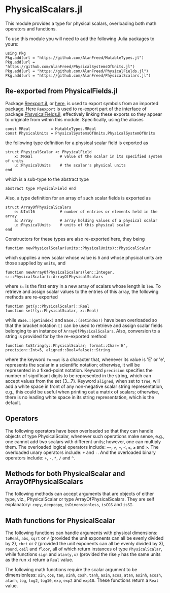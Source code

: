 # PhysicalScalars.jl

This module provides a type for physical scalars, overloading both math operators and functions.

To use this module you will need to add the following Julia packages to yours:

```
using Pkg
Pkg.add(url = "https://github.com/AlanFreed/MutableTypes.jl")
Pkg.add(url = "https://github.com/AlanFreed/PhysicalSystemsOfUnits.jl")
Pkg.add(url = "https://github.com/AlanFreed/PhysicalFields.jl")
Pkg.add(url = "https://github.com/AlanFreed/PhysicalScalars.jl")
```

## Re-exported from PhysicalFields.jl

Package [Reexport.jl](https://github.com/simonster/Reexport.jl), or [here](https://juliapackages.com/p/reexport), is used to export symbols from an imported package. Here `Reexport` is used to re-export part of the interface of package [PhsysicalFields.jl](https://github.com/AlanFreed/PhysicalFields.jl), effectively linking these exports so they appear to originate from within this module. Specifically, using the aliases

```
const MReal         = MutableTypes.MReal
const PhysicalUnits = PhysicalSystemsOfUnits.PhysicalSystemOfUnits
```

the following type definition for a physical scalar field is exported as

```
struct PhysicalScalar <: PhysicalField
    x::MReal            # value of the scalar in its specified system of units
    u::PhysicalUnits    # the scalar's physical units
end
```

which is a sub-type to the abstract type

```
abstract type PhysicalField end
```

Also, a type definition for an array of such scalar fields is exported as

```
struct ArrayOfPhysicalScalars
    e::UInt16           # number of entries or elements held in the array
    a::Array            # array holding values of a physical scalar
    u::PhysicalUnits    # units of this physical scalar
end
```

Constructors for these types are also re-exported here, they being

```
function newPhysicalScalar(units::PhysicalUnits)::PhysicalScalar
```

which supplies a new scalar whose value is `0` and whose physical units are those supplied by `units`, and

```
function newArrayOfPhysicalScalars(len::Integer, s₁::PhysicalScalar)::ArrayOfPhysicalScalars
```

where `s₁` is the first entry in a new array of scalars whose length is `len`. To retrieve and assign scalar values to the entries of this array, the following methods are re-exported

```
function get(y::PhysicalScalar)::Real
function set!(y::PhysicalScalar, x::Real)
```

while `Base.:(getindex)` and `Base.:(setindex!)` have been overloaded so that the bracket notation `[]` can be used to retrieve and assign scalar fields belonging to an instance of `ArrayOfPhysicalScalars`. Also, conversion to a string is provided for by the re-exported method

```
function toString(y::PhysicalScalar; format::Char='E', precision::Int=5, aligned::Bool=false)::String
```

where the keyword `format` is a character that, whenever its value is 'E' or 'e', represents the scalar in a scientific notation; otherwise, it will be represented in a fixed-point notation. Keyword `precision` specifies the number of significant digits to be represented in the string, which can accept values from the set \{3…7\}. Keyword `aligned`, when set to `true`, will add a white space in front of any non-negative scalar string representation, e.g., this could be useful when printing out a matrix of scalars; otherwise, there is no leading white space in its string representation, which is the default.

## Operators

The following operators have been overloaded so that they can handle objects of type PhysicalScalar, whenever such operations make sense, e.g., one cannot add two scalars with different units; however, one can multiply them. The overloaded logical operators include: `==`, `≠`, `≈`, `<`, `≤`, `≥` and `>`. The overloaded unary operators include: `+` and `-`. And the overloaded binary operators include: `+`, `-`, `*`, `/` and `^`.

## Methods for both PhysicalScalar and ArrayOfPhysicalScalars

The following methods can accept arguments that are objects of either type, viz., PhysicalScalar or type ArrayOfPhysicalScalars. They are self explanatory: `copy`, `deepcopy`, `isDimensionless`, `isCGS` and `isSI`.

## Math functions for PhysicalScalar

The following functions can handle arguments with physical dimensions: `toReal`, `abs`, `sqrt` or `√` (provided the unit exponents can all be evenly divided by 2), `cbrt` or `∛` (provided the unit exponents can all be evenly divided by 3), `round`, `ceil` and `floor`, all of which return instances of type `PhysicalScalar`, while functions `sign` and `atan(y,x)` (provided the rise `y` has the same units as the run `x`) return a `Real` value.

The following math functions require the scalar argument to be dimensionless: `sin`, `cos`, `tan`, `sinh`, `cosh`, `tanh`, `asin`, `acos`, `atan`, `asinh`, `acosh`, `atanh`, `log`, `log2`, `log10`, `exp`, `exp2` and `exp10`. These functions return a `Real` value.
